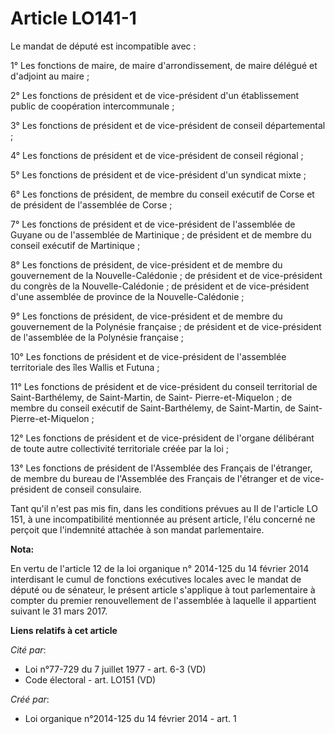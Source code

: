 # Article LO141-1

Le mandat de député est incompatible avec : 

1° Les fonctions de maire, de maire d'arrondissement, de maire délégué et d'adjoint au maire ; 

2° Les fonctions de président et de vice-président d'un établissement public de coopération intercommunale ; 

3° Les fonctions de président et de vice-président de conseil départemental ; 

4° Les fonctions de président et de vice-président de conseil régional ; 

5° Les fonctions de président et de vice-président d'un syndicat mixte ; 

6° Les fonctions de président, de membre du conseil exécutif de Corse et de président de l'assemblée de Corse ; 

7° Les fonctions de président et de vice-président de l'assemblée de Guyane ou de l'assemblée de Martinique ; de président et
de membre du conseil exécutif de Martinique ; 

8° Les fonctions de président, de vice-président et de membre du gouvernement de la Nouvelle-Calédonie ; de président et de
vice-président du congrès de la Nouvelle-Calédonie ; de président et de vice-président d'une assemblée de province de la
Nouvelle-Calédonie ; 

9° Les fonctions de président, de vice-président et de membre du gouvernement de la Polynésie française ; de président et de
vice-président de l'assemblée de la Polynésie française ; 

10° Les fonctions de président et de vice-président de l'assemblée territoriale des îles Wallis et Futuna ; 

11° Les fonctions de président et de vice-président du conseil territorial de Saint-Barthélemy, de Saint-Martin, de Saint-
Pierre-et-Miquelon ; de membre du conseil exécutif de Saint-Barthélemy, de Saint-Martin, de Saint-Pierre-et-Miquelon ; 

12° Les fonctions de président et de vice-président de l'organe délibérant de toute autre collectivité territoriale créée par
la loi ; 

13° Les fonctions de président de l'Assemblée des Français de l'étranger, de membre du bureau de l'Assemblée des Français de
l'étranger et de vice-président de conseil consulaire. 

Tant qu'il n'est pas mis fin, dans les conditions prévues au II de l'article LO 151, à une incompatibilité mentionnée au
présent article, l'élu concerné ne perçoit que l'indemnité attachée à son mandat parlementaire.

**Nota:**

En vertu de l'article 12 de la loi organique n° 2014-125 du 14 février 2014 interdisant le cumul de fonctions exécutives
locales avec le mandat de député ou de sénateur, le présent article s'applique à tout parlementaire à compter du premier
renouvellement de l'assemblée à laquelle il appartient suivant le 31 mars 2017.

**Liens relatifs à cet article**

_Cité par_:

  - Loi n°77-729 du 7 juillet 1977 - art. 6-3 (VD)
  - Code électoral - art. LO151 (VD)

_Créé par_:

  - Loi organique n°2014-125 du 14 février 2014 - art. 1
